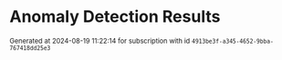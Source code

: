 # Anomaly Detection Results


<sup>Generated at 2024-08-19 11:22:14 for subscription with id `4913be3f-a345-4652-9bba-767418dd25e3`</sup>

